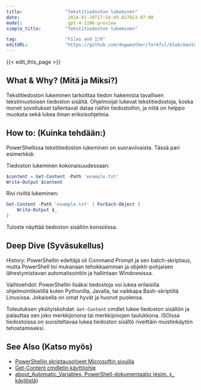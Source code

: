 ```yaml
---
title:                "Tekstitiedoston lukeminen"
date:                  2024-01-20T17:54:49.027823-07:00
model:                 gpt-4-1106-preview
simple_title:         "Tekstitiedoston lukeminen"

tag:                  "Files and I/O"
editURL:              "https://github.com/dogweather/forkful/blob/master/content/fi/powershell/reading-a-text-file.md"
---
```


{{< edit_this_page >}}

## What & Why? (Mitä ja Miksi?)
Tekstitiedoston lukeminen tarkoittaa tiedon hakemista tavallisen tekstimuotoisen tiedoston sisältä. Ohjelmoijat lukevat tekstitiedostoja, koska monet sovellukset tallentavat dataa näihin tiedostoihin, ja niitä on helppo muokata sekä lukea ilman erikoisohjelmia.

## How to: (Kuinka tehdään:)
PowerShellissa tekstitiedoston lukeminen on suoraviivaista. Tässä pari esimerkkiä:

Tiedoston lukeminen kokonaisuudessaan:
```PowerShell
$content = Get-Content -Path 'example.txt'
Write-Output $content
```

Rivi riviltä lukeminen:
```PowerShell
Get-Content -Path 'example.txt' | ForEach-Object {
    Write-Output $_
}
```

Tuloste näyttää tiedoston sisällön konsolissa.

## Deep Dive (Syväsukellus)
History: PowerShellin edeltäjä oli Command Prompt ja sen batch-skriptaus, mutta PowerShell toi mukanaan tehokkaamman ja objekti-pohjaisen lähestymistavan automatisointiin ja hallintaan Windowsissa.

Vaihtoehdot: PowerShellin lisäksi tiedostoja voi lukea erilaisilla ohjelmointikielillä kuten Pythonilla, Javalla, tai vaikkapa Bash-skriptillä Linuxissa. Jokaisella on omat hyvät ja huonot puolensa.

Toteutuksen yksityiskohdat: `Get-Content` cmdlet lukee tiedoston sisällön ja palauttaa sen joko merkkijonona tai merkkijonojen taulukkona. ISOissa tiedostoissa on suositeltavaa lukea tiedoston sisältö riveittäin muistinkäytön tehostamiseksi.

## See Also (Katso myös)
- [PowerShellin skriptausohjeet Microsoftin sivuilla](https://docs.microsoft.com/en-us/powershell/scripting/overview)
- [Get-Content cmdletin käyttöohje](https://docs.microsoft.com/en-us/powershell/module/microsoft.powershell.management/get-content)
- [about_Automatic_Variables, PowerShell-dokumentaatio (esim. `$_` käytöstä)](https://docs.microsoft.com/en-us/powershell/module/microsoft.powershell.core/about/about_automatic_variables)
